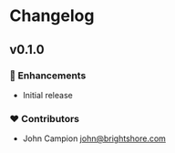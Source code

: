 # Changelog

## v0.1.0

### 🚀 Enhancements

- Initial release

### ❤️ Contributors

- John Campion <john@brightshore.com>
